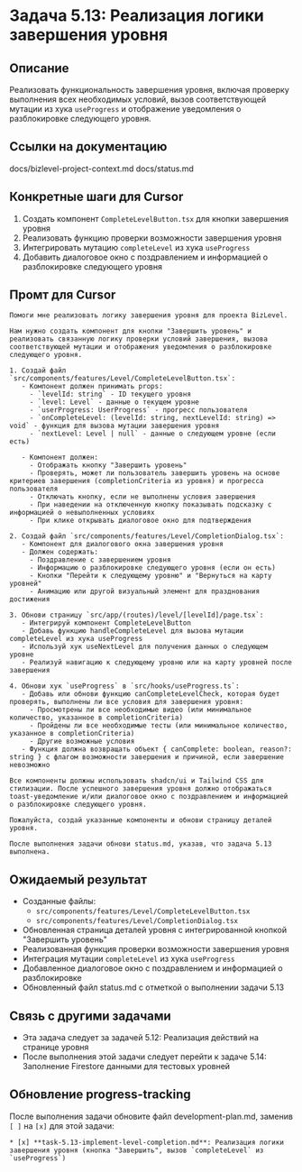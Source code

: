 # Задача 5.13: Реализация логики завершения уровня

## Описание
Реализовать функциональность завершения уровня, включая проверку выполнения всех необходимых условий, вызов соответствующей мутации из хука `useProgress` и отображение уведомления о разблокировке следующего уровня.

## Ссылки на документацию
docs/bizlevel-project-context.md
docs/status.md

## Конкретные шаги для Cursor
1. Создать компонент `CompleteLevelButton.tsx` для кнопки завершения уровня
2. Реализовать функцию проверки возможности завершения уровня
3. Интегрировать мутацию `completeLevel` из хука `useProgress`
4. Добавить диалоговое окно с поздравлением и информацией о разблокировке следующего уровня

## Промт для Cursor
```
Помоги мне реализовать логику завершения уровня для проекта BizLevel.

Нам нужно создать компонент для кнопки "Завершить уровень" и реализовать связанную логику проверки условий завершения, вызова соответствующей мутации и отображения уведомления о разблокировке следующего уровня.

1. Создай файл `src/components/features/Level/CompleteLevelButton.tsx`:
   - Компонент должен принимать props:
     - `levelId: string` - ID текущего уровня
     - `level: Level` - данные о текущем уровне
     - `userProgress: UserProgress` - прогресс пользователя
     - `onCompleteLevel: (levelId: string, nextLevelId: string) => void` - функция для вызова мутации завершения уровня
     - `nextLevel: Level | null` - данные о следующем уровне (если есть)
   
   - Компонент должен:
     - Отображать кнопку "Завершить уровень"
     - Проверять, может ли пользователь завершить уровень на основе критериев завершения (completionCriteria из уровня) и прогресса пользователя
     - Отключать кнопку, если не выполнены условия завершения
     - При наведении на отключенную кнопку показывать подсказку с информацией о невыполненных условиях
     - При клике открывать диалоговое окно для подтверждения

2. Создай файл `src/components/features/Level/CompletionDialog.tsx`:
   - Компонент для диалогового окна завершения уровня
   - Должен содержать:
     - Поздравление с завершением уровня
     - Информацию о разблокировке следующего уровня (если он есть)
     - Кнопки "Перейти к следующему уровню" и "Вернуться на карту уровней"
     - Анимацию или другой визуальный элемент для празднования достижения

3. Обнови страницу `src/app/(routes)/level/[levelId]/page.tsx`:
   - Интегрируй компонент CompleteLevelButton
   - Добавь функцию handleCompleteLevel для вызова мутации completeLevel из хука useProgress
   - Используй хук useNextLevel для получения данных о следующем уровне
   - Реализуй навигацию к следующему уровню или на карту уровней после завершения

4. Обнови хук `useProgress` в `src/hooks/useProgress.ts`:
   - Добавь или обнови функцию canCompleteLevelCheck, которая будет проверять, выполнены ли все условия для завершения уровня:
     - Просмотрены ли все необходимые видео (или минимальное количество, указанное в completionCriteria)
     - Пройдены ли все необходимые тесты (или минимальное количество, указанное в completionCriteria)
     - Другие возможные условия
   - Функция должна возвращать объект { canComplete: boolean, reason?: string } с флагом возможности завершения и причиной, если завершение невозможно

Все компоненты должны использовать shadcn/ui и Tailwind CSS для стилизации. После успешного завершения уровня должно отображаться toast-уведомление и/или диалоговое окно с поздравлением и информацией о разблокировке следующего уровня.

Пожалуйста, создай указанные компоненты и обнови страницу деталей уровня.

После выполнения задачи обнови status.md, указав, что задача 5.13 выполнена.
```

## Ожидаемый результат
- Созданные файлы:
  - `src/components/features/Level/CompleteLevelButton.tsx`
  - `src/components/features/Level/CompletionDialog.tsx`
- Обновленная страница деталей уровня с интегрированной кнопкой "Завершить уровень"
- Реализованная функция проверки возможности завершения уровня
- Интеграция мутации `completeLevel` из хука `useProgress`
- Добавленное диалоговое окно с поздравлением и информацией о разблокировке
- Обновленный файл status.md с отметкой о выполнении задачи 5.13

## Связь с другими задачами
- Эта задача следует за задачей 5.12: Реализация действий на странице уровня
- После выполнения этой задачи следует перейти к задаче 5.14: Заполнение Firestore данными для тестовых уровней

## Обновление progress-tracking
После выполнения задачи обновите файл development-plan.md, заменив `[ ]` на `[x]` для этой задачи:
```
* [x] **task-5.13-implement-level-completion.md**: Реализация логики завершения уровня (кнопка "Завершить", вызов `completeLevel` из `useProgress`)
```
